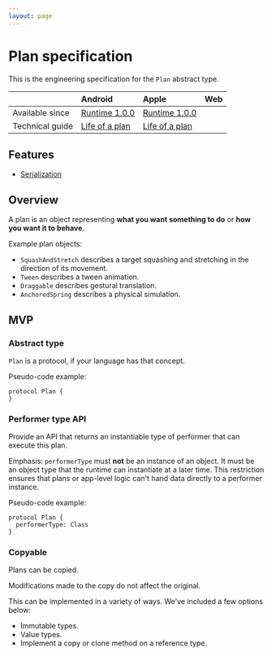 ```yaml
---
layout: page
---
```


# Plan specification

This is the engineering specification for the `Plan` abstract type.

|     | Android | Apple | Web |
|:----|:--------|:------|:----|
| Available since | [Runtime 1.0.0](https://github.com/material-motion/material-motion-runtime-android/releases) | [Runtime 1.0.0](https://github.com/material-motion/material-motion-runtime-objc/releases/tag/v1.0.0) | &nbsp; |
| Technical guide | <a href="https://github.com/material-motion/material-motion-runtime-objc/blob/develop/guides/Life%20of%20a%20plan%20(objc).md">Life of a plan</a>   | [Life of a plan](https://github.com/material-motion/material-motion-runtime-objc#how-to-create-a-new-plan-and-performer-type) | &nbsp; |

## Features

- [Serialization](../serialization.md)

## Overview

A plan is an object representing **what you want something to do** or **how you want it to behave**.

Example plan objects:

- `SquashAndStretch` describes a target squashing and stretching in the direction of its movement.
- `Tween` describes a tween animation.
- `Draggable` describes gestural translation.
- `AnchoredSpring` describes a physical simulation.

## MVP

### Abstract type

`Plan` is a protocol, if your language has that concept.

Pseudo-code example:

    protocol Plan {
    }

### Performer type API

Provide an API that returns an instantiable type of performer that can execute this plan.

Emphasis: `performerType` must **not** be an instance of an object. It must be an object type that the runtime can instantiate at a later time. This restriction ensures that plans or app-level logic can't hand data directly to a performer instance.

Pseudo-code example:

    protocol Plan {
      performerType: Class
    }

### Copyable

Plans can be copied.

Modifications made to the copy do not affect the original.

This can be implemented in a variety of ways. We've included a few options below:

- Immutable types.
- Value types.
- Implement a copy or clone method on a reference type.
